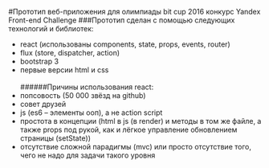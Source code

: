 #Прототип веб-приложения для олимпиады bit cup 2016 конкурс Yandex Front-end Challenge
###Прототип сделан с помощью следующих технологий и библиотек:
- react  (использованы components, state, props, events, router)
- flux (store, dispatcher, action)
- bootstrap 3
- первые версии html и css </br><br/>
######Причины использования react:
- попсовость (50 000 звёзд на github)
- совет друзей
- js (es6 – элементы ооп), а не action script
- простота в концепции (html в js (в render) и методы в том же файле, а также props под рукой, как и лёгкое управление обновлением страницы (setState))
- отсутствие сложной парадигмы (mvc) или просто отсутствие того, чего не надо для задачи такого уровня

